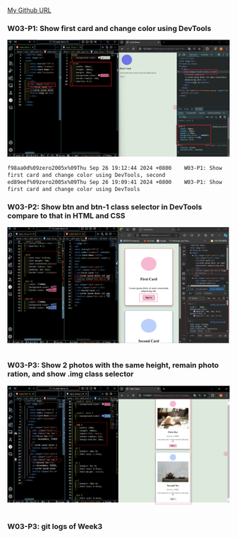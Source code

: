 
[My Github URL](https://github.com/zero2005x/113-sweb-demo-14)


### W03-P1: Show first card and change color using DevTools

![](w03_p1_14.png)

```
f98aa0d%09zero2005x%09Thu Sep 26 19:12:44 2024 +0800    W03-P1: Show first card and change color using DevTools, second
ed89eef%09zero2005x%09Thu Sep 26 19:09:41 2024 +0800    W03-P1: Show first card and change color using DevTools
```


### W03-P2: Show btn and btn-1 class selector in DevTools compare to that in HTML and CSS

![](w03_p2_14.png)

```

```


### W03-P3: Show 2 photos with the same height, remain photo ration, and show .img class selector

![](w03_p3_14.png)

```

```

### W03-P3: git logs of Week3



```

```